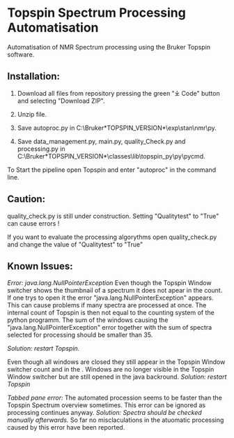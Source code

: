 # Topspin Spectrum Processing Automatisation

Automatisation of NMR Spectrum processing using the Bruker Topspin software. 

## Installation: 

1. Download all files from repository pressing the green "⤓ Code" button and selecting  "Download ZIP".

2. Unzip file.

3. Save autoproc.py in C:\Bruker\*TOPSPIN_VERSION*\exp\stan\nmr\py.

4. Save data_management.py, main.py, quality_Check.py and processing.py in C:\Bruker\*TOPSPIN_VERSION*\classes\lib\topspin_py\py\pycmd.


To Start the pipeline open Topspin and enter "autoproc" in the command line.


## Caution:

 quality_check.py is still under construction. Setting "Qualitytest" to "True" can cause errors !
 
 If you want to evaluate the processing algorythms open quality_check.py and change the value of "Qualitytest"  to "True"
 
 ## Known Issues:
 *Error: java.lang.NullPointerException*
 Even though the Topspin Window switcher shows the thumbnail of a spectrum it does not apear in the count. If one trys to open it the error "java.lang.NullPointerException" appears. This can cause problems if many spectra are processed at once. The internal count of Topspin is then not equal to the counting system of the python programm. The sum of the windows causing the "java.lang.NullPointerException" error together with the sum of spectra selected for processing should be smaller than 35.
 
*Solution: restart Topspin.*


 Even though all windows are closed they still appear in the Topspin Window switcher count and in the .
  Windows are no longer visible in the Topspin Window switcher but are still opened in the java backround.
 *Solution: restart Topspin*
 
 
 *Tabbed pane error:* 
 The automated procession seems to be faster than the Topspin Spectrum overview sometimes.
 This error can be ignored as processing continues anyway. 
 *Solution: Spectra should be checked manually afterwards.* 
 So far no misclaculations in the atuomatic processing caused by this error have been reported.
 
 
